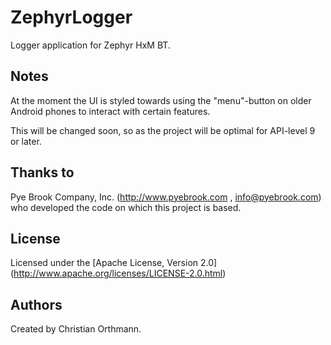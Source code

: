 ZephyrLogger
============

Logger application for Zephyr HxM BT.

Notes
-----

At the moment the UI is styled towards using the "menu"-button on older Android phones to interact with certain features. 

This will be changed soon, so as the project will be optimal for API-level 9 or later. 

Thanks to
---------
Pye Brook Company, Inc. (http://www.pyebrook.com , info@pyebrook.com) who developed the code on which this project is based.

License
-------
Licensed under the [Apache License, Version 2.0] (http://www.apache.org/licenses/LICENSE-2.0.html)

Authors
-------
Created by Christian Orthmann.

